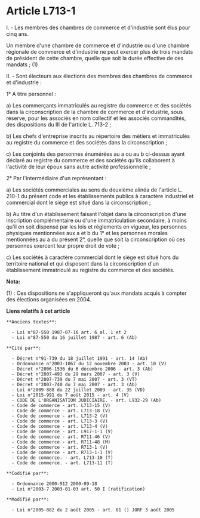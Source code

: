 # Article L713-1

I. - Les membres des chambres de commerce et d'industrie sont élus pour cinq ans.

Un membre d'une chambre de commerce et d'industrie ou d'une chambre régionale de commerce et d'industrie ne peut exercer plus
de trois mandats de président de cette chambre, quelle que soit la durée effective de ces mandats ; (1)

II. - Sont électeurs aux élections des membres des chambres de commerce et d'industrie :

1° A titre personnel :

a) Les commerçants immatriculés au registre du commerce et des sociétés dans la circonscription de la chambre de commerce et
d'industrie, sous réserve, pour les associés en nom collectif et les associés commandités, des dispositions du III de
l'article L. 713-2 ;

b) Les chefs d'entreprise inscrits au répertoire des métiers et immatriculés au registre du commerce et des sociétés dans la
circonscription ;

c) Les conjoints des personnes énumérées au a ou au b ci-dessus ayant déclaré au registre du commerce et des sociétés qu'ils
collaborent à l'activité de leur époux sans autre activité professionnelle ;

2° Par l'intermédiaire d'un représentant :

a) Les sociétés commerciales au sens du deuxième alinéa de l'article L. 210-1 du présent code et les établissements publics à
caractère industriel et commercial dont le siège est situé dans la circonscription ;

b) Au titre d'un établissement faisant l'objet dans la circonscription d'une inscription complémentaire ou d'une
immatriculation secondaire, à moins qu'il en soit dispensé par les lois et règlements en vigueur, les personnes physiques
mentionnées aux a et b du 1° et les personnes morales mentionnées au a du présent 2°, quelle que soit la circonscription où
ces personnes exercent leur propre droit de vote ;

c) Les sociétés à caractère commercial dont le siège est situé hors du territoire national et qui disposent dans la
circonscription d'un établissement immatriculé au registre du commerce et des sociétés.

**Nota:**

(1) : Ces dispositions ne s'appliqueront qu'aux mandats acquis à compter des élections organisées en 2004.

**Liens relatifs à cet article**

	**Anciens textes**:

	  - Loi n°87-550 1987-07-16 art. 6 al. 1 et 2
	  - Loi n°87-550 du 16 juillet 1987 - art. 6 (Ab)

	**Cité par**:

	  - Décret n°91-739 du 18 juillet 1991 - art. 14 (Ab)
	  - Ordonnance n°2003-1067 du 12 novembre 2003 - art. 10 (V)
	  - Décret n°2006-1536 du 6 décembre 2006 - art. 3 (Ab)
	  - Décret n°2007-493 du 29 mars 2007 - art. 3 (V)
	  - Décret n°2007-739 du 7 mai 2007 - art. 3 (VT)
	  - Décret n°2007-740 du 7 mai 2007 - art. 3 (Ab)
	  - Loi n°2009-888 du 22 juillet 2009 - art. 35 (VD)
	  - Loi n°2015-991 du 7 août 2015 - art. 4 (V)
	  - CODE DE L'ORGANISATION JUDICIAIRE. - art. L932-29 (Ab)
	  - Code de commerce - art. L713-15 (V)
	  - Code de commerce - art. L713-18 (V)
	  - Code de commerce - art. L713-2 (V)
	  - Code de commerce - art. L713-3 (V)
	  - Code de commerce - art. L713-4 (V)
	  - Code de commerce - art. L917-1-1 (V)
	  - Code de commerce - art. R711-46 (V)
	  - Code de commerce - art. R711-48 (M)
	  - Code de commerce - art. R713-1 (V)
	  - Code de commerce - art. R713-1-1 (V)
	  - Code de commerce. - art. L713-10 (T)
	  - Code de commerce. - art. L713-11 (T)

	**Codifié par**:

	  - Ordonnance 2000-912 2000-09-18
	  - Loi n°2003-7 2003-01-03 art. 50 I (ratification)

	**Modifié par**:

	  - Loi n°2005-882 du 2 août 2005 - art. 61 () JORF 3 août 2005
